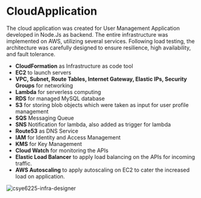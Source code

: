 # CloudApplication

The cloud application was created for User Management Application developed in Node.Js as backend.
The entire infrastructure was implemented on AWS, utilizing several services. Following load testing, the architecture was carefully designed to ensure resilience, high availability, and fault tolerance.

* **CloudFormation** as Infrastructure as code tool
* **EC2** to launch servers
* **VPC, Subnet, Route Tables, Internet Gateway, Elastic IPs, Security Groups** for networking
* **Lambda** for serverless computing
* **RDS** for managed MySQL database
* **S3** for storing blob objects which were taken as input for user profile management
* **SQS** Messaging Queue
* **SNS** Notification for lambda, also added as trigger for lambda
* **Route53** as DNS Service
* **IAM** for Identity and Access Management
* **KMS** for Key Management
* **Cloud Watch** for monitoring the APIs
* **Elastic Load Balancer** to apply load balancing on the APIs for incoming traffic.
* **AWS Autoscaling** to apply autoscaling on EC2 to cater the increased load on application.

![csye6225-infra-designer](https://user-images.githubusercontent.com/90482355/200743401-07e5ec41-d7a2-4caa-922f-37099dd111cb.png)

